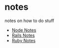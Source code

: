# notes
notes on how to do stuff

- [Node Notes](./node_notes)
- [Rails Notes](./rails_notes)
- [Ruby Notes](./ruby_notes)